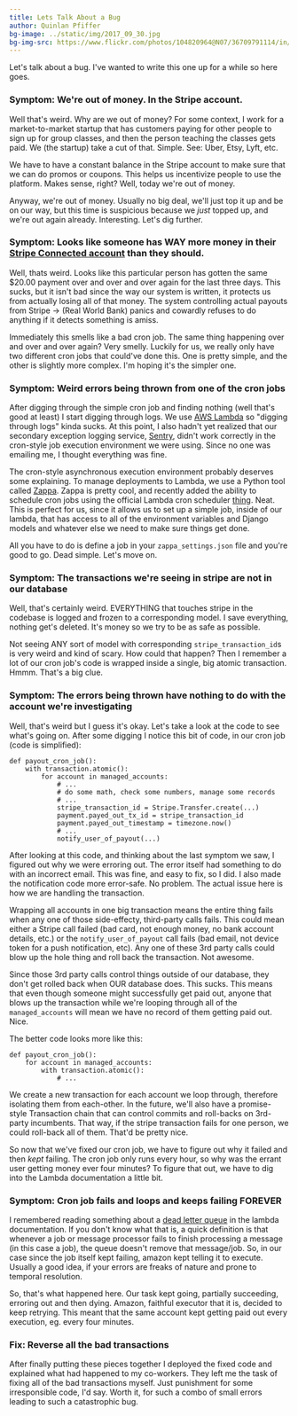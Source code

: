 ```yaml
---
title: Lets Talk About a Bug
author: Quinlan Pfiffer
bg-image: ../static/img/2017_09_30.jpg
bg-img-src: https://www.flickr.com/photos/104820964@N07/36709791114/in/datetaken-public/
---
```


Let's talk about a bug. I've wanted to write this one up for a while so here
goes.

### Symptom: We're out of money. In the Stripe account.

Well that's weird. Why are we out of money? For some context, I work for a
market-to-market startup that has customers paying for other people to sign up for
group classes, and then the person teaching the classes gets paid. We (the
startup) take a cut of that. Simple. See: Uber, Etsy, Lyft, etc.

We have to have a constant balance in the Stripe account to make sure that we
can do promos or coupons. This helps us incentivize people to use the platform.
Makes sense, right? Well, today we're out of money.

Anyway, we're out of money. Usually no big deal, we'll just top it up and be on
our way, but this time is suspicious because we *just* topped up, and we're out
again already. Interesting. Let's dig further.

### Symptom: Looks like someone has WAY more money in their [Stripe Connected account](https://stripe.com/connect) than they should.

Well, thats weird. Looks like this particular person has gotten the same $20.00
payment over and over and over again for the last three days. This sucks, but it
isn't bad since the way our system is written, it protects us from actually
losing all of that money. The system controlling actual payouts from Stripe ->
(Real World Bank) panics and cowardly refuses to do anything if it detects
something is amiss.

Immediately this smells like a bad cron job. The same thing happening over and
over and over again? Very smelly. Luckily for us, we really only have two
different cron jobs that could've done this. One is pretty simple, and the other
is slightly more complex. I'm hoping it's the simpler one.

### Symptom: Weird errors being thrown from one of the cron jobs

After digging through the simple cron job and finding nothing (well that's good
at least) I start digging through logs. We use [AWS Lambda](https://aws.amazon.com/lambda/)
so "digging through logs" kinda sucks. At this point, I also hadn't yet realized
that our secondary exception logging service, [Sentry](https://sentry.io/iat-labs/),
didn't work correctly in the cron-style job execution environment we were using.
Since no one was emailing me, I thought everything was fine.

The cron-style asynchronous execution environment probably deserves some
explaining. To manage deployments to Lambda, we use a Python tool called
[Zappa](https://github.com/Miserlou/Zappa). Zappa is pretty cool, and recently
added the ability to schedule cron jobs using the official Lambda cron scheduler
[thing](http://docs.aws.amazon.com/lambda/latest/dg/with-scheduled-events.html).
Neat. This is perfect for us, since it allows us to set up a simple job, inside
of our lambda, that has access to all of the environment variables and Django
models and whatever else we need to make sure things get done.

All you have to do is define a job in your `zappa_settings.json` file and you're
good to go. Dead simple. Let's move on.

### Symptom: The transactions we're seeing in stripe are not in our database

Well, that's certainly weird. EVERYTHING that touches stripe in the codebase is
logged and frozen to a corresponding model. I save everything, nothing get's
deleted. It's money so we try to be as safe as possible.

Not seeing ANY sort of model with corresponding `stripe_transaction_id`s is very
weird and kind of scary. How could that happen? Then I remember a lot of our
cron job's code is wrapped inside a single, big atomic transaction. Hmmm. That's
a big clue.

### Symptom: The errors being thrown have nothing to do with the account we're investigating

Well, that's weird but I guess it's okay. Let's take a look at the code to see
what's going on. After some digging I notice this bit of code, in our cron job
(code is simplified):

```
def payout_cron_job():
    with transaction.atomic():
        for account in managed_accounts:
            # ...
            # do some math, check some numbers, manage some records
            # ...
            stripe_transaction_id = Stripe.Transfer.create(...)
            payment.payed_out_tx_id = stripe_transaction_id
            payment.payed_out_timestamp = timezone.now()
            # ...
            notify_user_of_payout(...)
```

After looking at this code, and thinking about the last symptom we saw, I
figured out why we were erroring out. The error itself had something to do with
an incorrect email. This was fine, and easy to fix, so I did. I also made the
notification code more error-safe. No problem. The actual issue here is how we are
handling the transaction.

Wrapping all accounts in one big transaction means the entire thing fails when
any one of those side-effecty, third-party calls fails. This could mean either
a Stripe call failed (bad card, not enough money, no bank account details, etc.)
or the `notify_user_of_payout` call fails (bad email, not device token for a
push notification, etc). Any one of these 3rd party calls could blow up the hole
thing and roll back the transaction. Not awesome.

Since those 3rd party calls control things outside of our database, they don't
get rolled back when OUR database does. This sucks. This means that even though
someone might successfully get paid out, anyone that blows up the transaction
while we're looping through all of the `managed_accounts` will mean we have no
record of them getting paid out. Nice.

The better code looks more like this:

```
def payout_cron_job():
    for account in managed_accounts:
        with transaction.atomic():
            # ...
```

We create a new transaction for each account we loop through, therefore
isolating them from each-other. In the future, we'll also have a promise-style
Transaction chain that can control commits and roll-backs on 3rd-party
incumbents. That way, if the stripe transaction fails for one person, we could
roll-back all of them. That'd be pretty nice.

So now that we've fixed our cron job, we have to figure out why it failed and
then *kept* failing. The cron job only runs every hour, so why was the errant
user getting money ever four minutes? To figure that out, we have to dig into
the Lambda documentation a little bit.

### Symptom: Cron job fails and loops and keeps failing FOREVER

I remembered reading something about a [dead letter queue](https://en.wikipedia.org/wiki/Dead_letter_queue) 
in the lambda documentation. If you don't know what that is, a quick definition
is that whenever a job or message processor fails to finish processing a
message (in this case a job), the queue doesn't remove that message/job. So, in
our case since the job itself kept failing, amazon kept telling it to
execute. Usually a good idea, if your errors are freaks of nature and prone to
temporal resolution.

So, that's what happened here. Our task kept going, partially succeeding,
erroring out and then dying. Amazon, faithful executor that it is, decided
to keep retrying. This meant that the same account kept getting paid out
every execution, eg. every four minutes.

### Fix: Reverse all the bad transactions

After finally putting these pieces together I deployed the fixed code and
explained what had happened to my co-workers. They left me the task of fixing
all of the bad transactions myself. Just punishment for some irresponsible code, I'd say.
Worth it, for such a combo of small errors leading to such a catastrophic bug.
